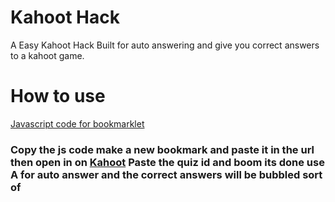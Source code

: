 # Kahoot Hack
A Easy Kahoot Hack Built for auto answering and give you correct answers to a kahoot game.

# How to use

<a href="temp/bookmarklet.js">Javascript code for bookmarklet</a>

<h3>Copy the js code make a new bookmark and paste it in the url then open in on <a href="https://kahoot.it">Kahoot</a> Paste the quiz id and boom its done use A for auto answer and the correct answers will be bubbled sort of</h3>
